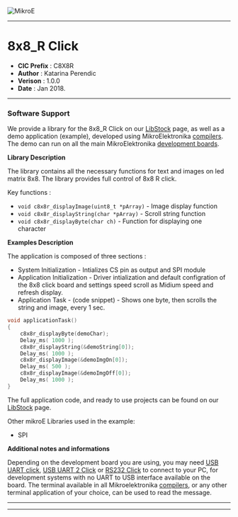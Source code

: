 ![MikroE](http://www.mikroe.com/img/designs/beta/logo_small.png)

---

# 8x8_R Click

- **CIC Prefix**  : C8X8R
- **Author**      : Katarina Perendic
- **Verison**     : 1.0.0
- **Date**        : Jan 2018.

---

### Software Support

We provide a library for the 8x8_R Click on our [LibStock](https://libstock.mikroe.com/projects/view/2323/8x8-r-click) 
page, as well as a demo application (example), developed using MikroElektronika 
[compilers](http://shop.mikroe.com/compilers). The demo can run on all the main 
MikroElektronika [development boards](http://shop.mikroe.com/development-boards).

**Library Description**

The library contains all the necessary functions for text and images on led matrix 8x8.
The library provides full control of 8x8 R click.

Key functions :

- ``` void c8x8r_displayImage(uint8_t *pArray) ``` - Image display function
- ``` void c8x8r_displayString(char *pArray) ``` - Scroll string function
- ``` void c8x8r_displayByte(char ch) ``` - Function for displaying one character

**Examples Description**

The application is composed of three sections :

- System Initialization - Intializes CS pin as output and SPI module
- Application Initialization - Driver intialization and default configration
of the 8x8 click board and settings speed scroll as Midium speed and refresh display.
- Application Task - (code snippet) - Shows one byte, then scrolls the string and image, every 1 sec.


```.c
void applicationTask()
{
    c8x8r_displayByte(demoChar);
    Delay_ms( 1000 );
    c8x8r_displayString(&demoString[0]);
    Delay_ms( 1000 );
    c8x8r_displayImage(&demoImgOn[0]);
    Delay_ms( 500 );
    c8x8r_displayImage(&demoImgOff[0]);
    Delay_ms( 1000 );
}
```

The full application code, and ready to use projects can be found on our 
[LibStock](https://libstock.mikroe.com/projects/view/2323/8x8-r-click) page.

Other mikroE Libraries used in the example:

- SPI

**Additional notes and informations**

Depending on the development board you are using, you may need 
[USB UART click](http://shop.mikroe.com/usb-uart-click), 
[USB UART 2 Click](http://shop.mikroe.com/usb-uart-2-click) or 
[RS232 Click](http://shop.mikroe.com/rs232-click) to connect to your PC, for 
development systems with no UART to USB interface available on the board. The 
terminal available in all Mikroelektronika 
[compilers](http://shop.mikroe.com/compilers), or any other terminal application 
of your choice, can be used to read the message.

---
---

